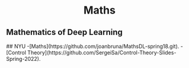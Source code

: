 <div align="center">
	<h1> Maths</h1>
</div>



<h2> Mathematics of Deep Learning</h2>
## NYU
-[Maths](https://github.com/joanbruna/MathsDL-spring18.git).
-[Control Theory](https://github.com/SergeiSa/Control-Theory-Slides-Spring-2022).

